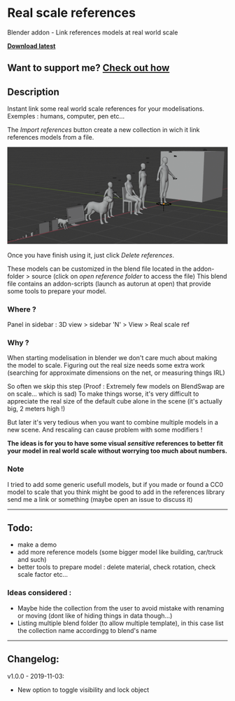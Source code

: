 # Real scale references
Blender addon - Link references models at real world scale

**[Download latest](https://github.com/Pullusb/real_scale_references/archive/master.zip)**

<!-- ### [Demo Youtube](https://youtu.be/Rs4y7DeHkp8) -->
Want to support me? [Check out how](http://www.samuelbernou.fr/donate)
---  

## Description

Instant link some real world scale references for your modelisations.
Exemples : humans, computer, pen etc...

The _Import references_ button create a new collection in wich it link references models from a file.

![scale_ref_example](https://github.com/Pullusb/images_repo/raw/master/RSR_models_increasing.png)

Once you have finish using it, just click _Delete references_.

These models can be customized in the blend file located in the addon-folder > source (click on _open reference folder_ to access the file)
This blend file contains an addon-scripts (launch as autorun at open) that provide some tools to prepare your model.


### Where ?
Panel in sidebar : 3D view > sidebar 'N' > View > Real scale ref

### Why ?

When starting modelisation in blender we don't care much about making the model to scale.
Figuring out the real size needs some extra work (searching for approximate dimensions on the net, or measuring things IRL)

So often we skip this step (Proof : Extremely few models on BlendSwap are on scale... which is sad)
To make things worse, it's very difficult to appreciate the real size of the default cube alone in the scene (it's actually big, 2 meters high !)

But later it's very tedious when you want to combine multiple models in a new scene.
And rescaling can cause problem with some modifiers !

**The ideas is for you to have some visual _sensitive_ references to better fit your model in real world scale without worrying too much about numbers.**



### Note

I tried to add some generic usefull models, but if you made or found a CC0 model to scale that you think might be good to add in the references library send me a link or something (maybe open an issue to discuss it)

---


## Todo:
- make a demo
- add more reference models (some bigger model like building, car/truck and such)
- better tools to prepare model : delete material, check rotation, check scale factor etc...

### Ideas considered :
- Maybe hide the collection from the user to avoid mistake with renaming or moving (dont like of hiding things in data though...)
- Listing multiple blend folder (to allow multiple template), in this case list the collection name accordingg to blend's name


---

## Changelog:

  v1.0.0 - 2019-11-03:
  - New option to toggle visibility and lock object
